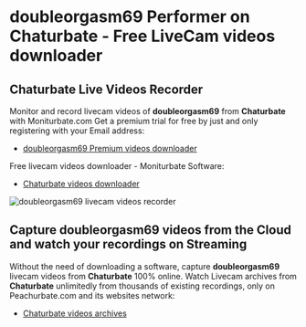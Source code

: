 # doubleorgasm69 Performer on Chaturbate - Free LiveCam videos downloader

## Chaturbate Live Videos Recorder

Monitor and record livecam videos of **doubleorgasm69** from **Chaturbate** with Moniturbate.com
Get a premium trial for free by just and only registering with your Email address:
* [doubleorgasm69 Premium videos downloader](https://moniturbate.com/request-demo-licence-key.html)

Free livecam videos downloader - Moniturbate Software:
* [Chaturbate videos downloader](https://moniturbate.com/moniturbate-download-software.html)

![doubleorgasm69 livecam videos recorder](https://peachurnet.com/templates/moniturbate-software.png)


## Capture doubleorgasm69 videos from the Cloud and watch your recordings on Streaming

Without the need of downloading a software, capture **doubleorgasm69** livecam videos from **Chaturbate** 100% online.
Watch Livecam archives from **Chaturbate** unlimitedly from thousands of existing recordings, only on Peachurbate.com and its websites network:
* [Chaturbate videos archives](https://peachurnet.com/)